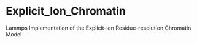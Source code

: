 # Explicit_Ion_Chromatin
Lammps Implementation of the Explicit-ion Residue-resolution Chromatin Model
